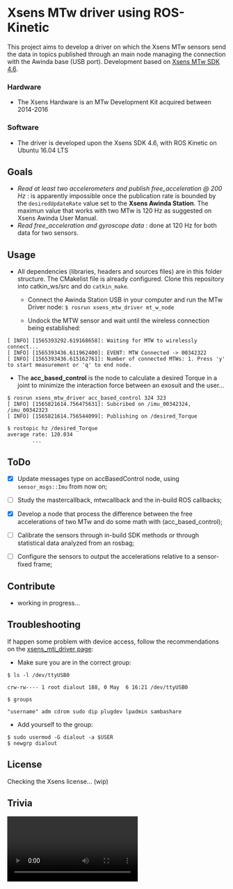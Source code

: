 # Xsens MTw driver using ROS-Kinetic

This project aims to develop a driver on which the Xsens MTw sensors send the data in topics published through an main node managing the
connection with the Awinda base (USB port). Development based on [Xsens MTw SDK 4.6](https://www.xsens.com/mt-software-suite-mtw-awinda/).

### Hardware

- The Xsens Hardware is an MTw Development Kit acquired between 2014-2016

### Software

- The driver is developed upon the Xsens SDK 4.6, with ROS Kinetic on Ubuntu 16.04 LTS

## Goals

- _Read at least two accelerometers and publish free_acceleration @ 200 Hz_ : is apparently impossible once the publication rate
is bounded by the `desiredUpdateRate` value set to the **Xsens Awinda Station**. The maximun value that works with two MTw is 120 Hz as suggested
on Xsens Awinda User Manual.
- _Read free_acceleration and gyroscope data_ : done at 120 Hz for both data for two sensors.

## Usage

- All dependencies (libraries, headers and sources files) are in this folder structure. The CMakelist file is already configured. Clone this repository into
catkin_ws/src and do `catkin_make`. 

    - Connect the Awinda Station USB in your computer and run the MTw Driver node: `$ rosrun xsens_mtw_driver mt_w_node`

    - Undock the MTW sensor and wait until the wireless connection being established: 

```
[ INFO] [1565393292.619168658]: Waiting for MTW to wirelessly connect...
[ INFO] [1565393436.611962400]: EVENT: MTW Connected -> 00342322
[ INFO] [1565393436.615162761]: Number of connected MTWs: 1. Press 'y' to start measurement or 'q' to end node.

```
- The **acc_based_control** is the node to calculate a desired Torque in a joint to minimize the interaction force between an exosuit and the user...

```
$ rosrun xsens_mtw_driver acc_based_control 324 323
[ INFO] [1565821614.756475631]: Subcribed on /imu_00342324, /imu_00342323
[ INFO] [1565821614.756544099]: Publishing on /desired_Torque
```
```
$ rostopic hz /desired_Torque
average rate: 120.034
        ...
```

## ToDo

- [x] Update messages type on accBasedControl node, using `sensor_msgs::Imu` from now on;
- [ ] Study the mastercallback, mtwcallback and the in-build ROS callbacks;
- [x] Develop a node that process the difference between the free accelerations of two MTw and do some math with (acc_based_control);
- [ ] Calibrate the sensors through in-build SDK methods or through statistical data analyzed from an rosbag;
- [ ] Configure the sensors to output the accelerations relative to a sensor-fixed frame;


## Contribute

- working in progress...

## Troubleshooting

If happen some problem with device access, follow the recommendations on the [xsens_mti_driver page](http://wiki.ros.org/xsens_mti_driver):

- Make sure you are in the correct group:

```
$ ls -l /dev/ttyUSB0

crw-rw---- 1 root dialout 188, 0 May  6 16:21 /dev/ttyUSB0

$ groups

"username" adm cdrom sudo dip plugdev lpadmin sambashare
```

- Add yourself to the group: 
```
$ sudo usermod -G dialout -a $USER
$ newgrp dialout
```

## License

Checking the Xsens license... (wip)

## Trivia

![Torque Demo](media/torque_demo.mp4)
